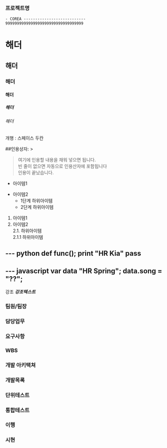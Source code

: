 ###	프로젝트명
    - COREA ---------------------------
    9999999999999999999999999999999999
   #   해더
   ##   해더
   ###   해더
   ####  해더
   #####   해더
   ######   해더
   
   개행 : 스페이스 두칸
 
 ##인용상자: >
 >여기에 인용할 내용을 채워 넣으면 됩니다.  
 빈 줄이 없으면 자동으로 인용산자에 포함됩니다  
 인용이 끝났습니다.  
 
 - 아이템1
 + 아이템2
   - 1단계 하위아이템
   + 2단계 하위아이템

 1. 아이템1
 2. 아이템2  
  2.1. 하위아이템  
  2.1.1 하위아이템
  
  --- python
  def func();
  print "HR Kia"
  pass
  ---
  
  --- javascript
  var data "HR Spring";
  data.song = "??";
  ---
  
  강조
  ___강조텍스트___
  
###	팀원/팀장

###	담당업무

###	요구사항

###	WBS

###	개발 아키택쳐

###	개발목록

###	단위테스트

###	통합테스트

###	이행

###	시현
